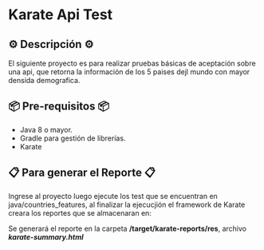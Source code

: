 # Karate Api Test

## ⚙️ Descripción ⚙️

El siguiente proyecto es para realizar pruebas básicas de aceptación sobre una api, que retorna la información de los 5 paises dejl mundo con mayor densida demografica.

## 📦 Pre-requisitos 📦

* Java 8 o mayor.
* Gradle para gestión de librerías.
* Karate

## 📋 Para generar el Reporte 📋

Ingrese al proyecto luego ejecute los test que se encuentran en java/countries_features, al finalizar la ejecucjión el framework de Karate creara los reportes que se almacenaran en:

Se generará el reporte en la carpeta **/target/karate-reports/res**, archivo **_karate-summary.html_**
